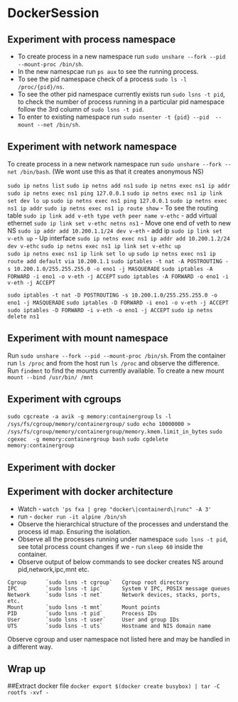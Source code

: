 # DockerSession


## Experiment with process namespace
- To create process in a new namespace run `sudo unshare --fork --pid --mount-proc /bin/sh`.
- In the new namespcae run `ps aux` to see the running process. 
- To see the pid namespace check of a process `sudo ls -l /proc/{pid}/ns`.
- To see the other pid namespace currently exists run `sudo lsns -t pid`, to check the number of process running in a particular pid namespace follow the 3rd column of `sudo lsns -t pid`.
- To enter to existing namespace run `sudo nsenter -t {pid} --pid  --mount --net /bin/sh`.

## Experiment with network namespace

To create process in a new network namespace run `sudo unshare --fork --net /bin/bash`. (We wont use this as that it creates anonymous NS)

`sudo ip netns list`
`sudo ip netns add ns1`
`sudo ip netns exec ns1 ip addr`
`sudo ip netns exec ns1 ping 127.0.0.1`
`sudo ip netns exec ns1 ip link set dev lo up`
`sudo ip netns exec ns1 ping 127.0.0.1`
`sudo ip netns exec ns1 ip addr`
`sudo ip netns exec ns1 ip route show` - To see the routing table
`sudo ip link add v-eth type veth peer name v-ethc` - add virtual ethernet
`sudo ip link set v-ethc netns ns1` - Move one end of veth to new NS
`sudo ip addr add 10.200.1.1/24 dev v-eth` - add ip
`sudo ip link set v-eth up` - Up interface
`sudo ip netns exec ns1 ip addr add 10.200.1.2/24 dev v-ethc`
`sudo ip netns exec ns1 ip link set v-ethc up`               
`sudo ip netns exec ns1 ip link set lo up`
`sudo ip netns exec ns1 ip route add default via 10.200.1.1`
`sudo iptables -t nat -A POSTROUTING -s 10.200.1.0/255.255.255.0 -o eno1 -j MASQUERADE`
`sudo iptables -A FORWARD -i eno1 -o v-eth -j ACCEPT`
`sudo iptables -A FORWARD -o eno1 -i v-eth -j ACCEPT`

`sudo iptables -t nat -D POSTROUTING -s 10.200.1.0/255.255.255.0 -o eno1 -j MASQUERADE`
`sudo iptables -D FORWARD -i eno1 -o v-eth -j ACCEPT`
`sudo iptables -D FORWARD -i v-eth -o eno1 -j ACCEPT`
`sudo ip netns delete ns1`


## Experiment with mount namespace
Run `sudo unshare --fork --pid --mount-proc /bin/sh`.
From the container run `ls /proc` and from the host run `ls /proc` and observe the difference.
Run `findmnt` to find the mounts currently available.
To create a new mount `mount --bind /usr/bin/ /mnt`

## Experiment with cgroups
`sudo cgcreate -a avik -g memory:containergroup`
`ls -l /sys/fs/cgroup/memory/containergroup/`
`sudo echo 10000000 >  /sys/fs/cgroup/memory/containergroup/memory.kmem.limit_in_bytes`
`sudo cgexec  -g memory:containergroup bash`
`sudo cgdelete memory:containergroup`

## Experiment with docker


## Experiment with docker architecture
- Watch - `watch 'ps fxa | grep "docker\|containerd\|runc" -A 3'`
- run - `docker run -it alpine /bin/sh`
- Observe the hierarchical structure of the processes and understand the process id map. Ensuring the isolation.
- Observe all the processes running under namespace `sudo lsns -t pid`, see total process count changes if we - run `sleep 60` inside the container.
- Observe output of below commands to see docker creates NS around pid,network,ipc,mnt etc.
```
Cgroup      `sudo lsns -t cgroup`   Cgroup root directory                 
IPC         `sudo lsns -t ipc`      System V IPC, POSIX message queues
Network     `sudo lsns -t net`      Network devices, stacks, ports, etc.
Mount       `sudo lsns -t mnt`      Mount points
PID         `sudo lsns -t pid`      Process IDs
User        `sudo lsns -t user`     User and group IDs
UTS         `sudo lsns -t uts`      Hostname and NIS domain name
```
Observe cgroup and user namespace not listed here and may be handled in a different way.


## Wrap up




##Extract docker file
`docker export $(docker create busybox) | tar -C rootfs -xvf -`



